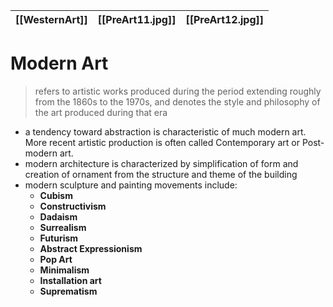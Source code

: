 | **[[WesternArt]]** | **[[PreArt11.jpg]]** | **[[PreArt12.jpg]]** | 
| ------------------ | -------------------- | -------------------- |

# Modern Art
> refers to artistic works produced during the period extending roughly from the 1860s to the 1970s, and denotes the style and philosophy of the art produced during that era

- a tendency toward abstraction is characteristic of much modern art. More recent artistic production is often called Contemporary art or Post-modern art.
- modern architecture is characterized by simplification of form and creation of ornament from the structure and theme of the building
- modern sculpture and painting movements include:
	- **Cubism**
	- **Constructivism**
	- **Dadaism**
	- **Surrealism**
	- **Futurism**
	- **Abstract Expressionism**
	- **Pop Art**
	- **Minimalism**
	- **Installation art**
	- **Suprematism**